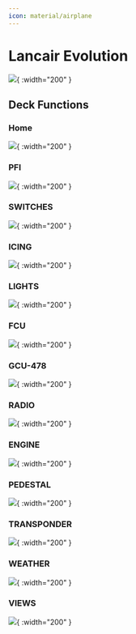 ```yaml
---
icon: material/airplane
---
```


# Lancair Evolution

![](../assets/images/lancair-evolution/lancair-evolution.png){ :width="200" }


## Deck Functions

### Home
![](../assets/images/lancair-evolution/home.png){ :width="200" }

### PFI
![](../assets/images/lancair-evolution/pfi.png){ :width="200" }

### SWITCHES
![](../assets/images/lancair-evolution/switches.png){ :width="200" }

### ICING
![](../assets/images/lancair-evolution/icing.png){ :width="200" }

### LIGHTS
![](../assets/images/lancair-evolution/lights.png){ :width="200" }

### FCU
![](../assets/images/lancair-evolution/fcu.png){ :width="200" }

### GCU-478
![](../assets/images/lancair-evolution/gcu478.png){ :width="200" }

### RADIO
![](../assets/images/lancair-evolution/radio.png){ :width="200" }

### ENGINE
![](../assets/images/lancair-evolution/engine.png){ :width="200" }

### PEDESTAL
![](../assets/images/lancair-evolution/pedestal.png){ :width="200" }

### TRANSPONDER
![](../assets/images/lancair-evolution/transponder.png){ :width="200" }

### WEATHER
![](../assets/images/lancair-evolution/weather.png){ :width="200" }

### VIEWS
![](../assets/images/lancair-evolution/views.png){ :width="200" }